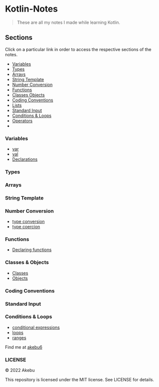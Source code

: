 # Kotlin-Notes
> These are all my notes I made while learning Kotlin.

## Sections
Click on a particular link in order to access the respective sections of the notes.

* [Variables](#variables)
* [Types](#types)
* [Arrays](#arrays)
* [String Template](#string-template)
* [Number Conversion](#number-conversion)
* [Functions](#functions)
* [Classes Objects](#classes-objects)
* [Coding Conventions](#coding-conventions)
* [Lists](#lists)
* [Standard Input](#standard-input)
* [Conditions & Loops](#conditions-&-loops)
* [Operators](#operators)
* []()

### Variables
   * [var](var)
   * [val](val)
   * [Declarations](declarations)
### Types
### Arrays
### String Template
### Number Conversion
   * [type conversion](type-converion)
   * [type coercion](type-coercion)
### Functions
   * [Declaring functions](declaring-functions)
### Classes & Objects
   * [Classes](classes)
   * [Objects](objects)
### Coding Conventions
### Standard Input
### Conditions & Loops
   * [conditional expressions](conditional-expressions)
   * [loops](loops)
   * [ranges](ranges)






Find me at [akebu6](https://twitter.com/akebu6)

### LICENSE

© 2022 Akebu

This repository is licensed under the MIT license. See LICENSE for details.
